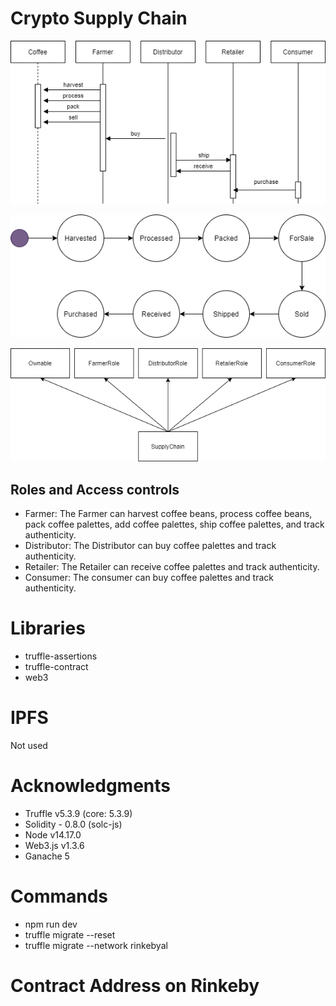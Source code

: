 # Crypto Supply Chain

![truffle test](images/sequence.png)

![truffle test](images/state.png)

![truffle test](images/class.png)

## Roles and Access controls
- Farmer: The Farmer can harvest coffee beans, process coffee beans, pack coffee palettes, add coffee palettes, ship coffee palettes, and track authenticity.
- Distributor: The Distributor can buy coffee palettes and track authenticity.
- Retailer: The Retailer can receive coffee palettes and track authenticity.
- Consumer: The consumer can buy coffee palettes and track authenticity.

# Libraries

- truffle-assertions
- truffle-contract
- web3

# IPFS

Not used

# Acknowledgments

- Truffle v5.3.9 (core: 5.3.9)
- Solidity - 0.8.0 (solc-js)
- Node v14.17.0
- Web3.js v1.3.6
- Ganache 5


# Commands
- npm run dev
- truffle migrate --reset
- truffle migrate --network rinkebyal

# Contract Address on Rinkeby


